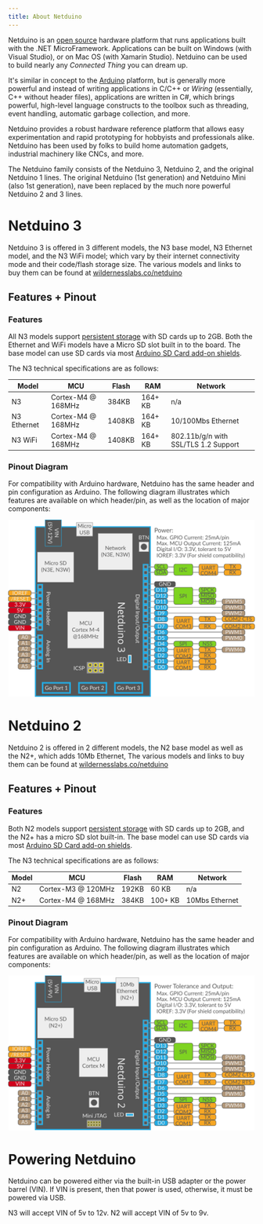 ```yaml
---
title: About Netduino
---
```


Netduino is an [open source](/Source/) hardware platform that runs applications built with the .NET MicroFramework. Applications can be built on Windows (with Visual Studio), or on Mac OS (with Xamarin Studio).  Netduino can be used to build nearly any _Connected Thing_ you can dream up.

It's similar in concept to the [Arduino](http://arduino.cc) platform, but is generally more powerful and instead of writing applications in C/C++ or _Wiring_ (essentially, C++ without header files), applications are written in C#, which brings powerful, high-level language constructs to the toolbox such as threading, event handling, automatic garbage collection, and more.

Netduino provides a robust hardware reference platform that allows easy experimentation and rapid prototyping for hobbyists and professionals alike. Netduino has been used by folks to build home automation gadgets, industrial machinery like CNCs, and more.  

The Netduino family consists of the Netduino 3, Netduino 2, and the original Netduino 1 lines. The original Netduino (1st generation) and Netduino Mini (also 1st generation), nave been replaced by the much nore powerful Netduino 2 and 3 lines.

# Netduino 3

Netduino 3 is offered in 3 different models, the N3 base model, N3 Ethernet model, and the N3 WiFi model; which vary by their internet connectivity mode and their code/flash storage size. The various models and links to buy them can be found at [wildernesslabs.co/netduino](http://www.wildernesslabs.co/Netduino)

## Features + Pinout

### Features

All N3 models support [persistent storage](../Input_Output/File_Storage) with SD cards up to 2GB. Both the Ethernet and WiFi models have a Micro SD slot built in to the board. The base model can use SD cards via most [Arduino SD Card add-on shields](https://www.google.com/search?q=arduino+SD+shield&rlz=1C5CHFA_enUS724US724&oq=arduino+SD+shield&aqs=chrome..69i57j0l5.5394j0j7&sourceid=chrome&ie=UTF-8).

The N3 technical specifications are as follows:


| Model       | MCU                | Flash   | RAM     | Network |
|-------------|--------------------|---------|---------|---------|
| N3          | Cortex-M4 @ 168MHz | 384KB   | 164+ KB | n/a     |
| N3 Ethernet | Cortex-M4 @ 168MHz | 1408KB  | 164+ KB | 10/100Mbs Ethernet |
| N3 WiFi     | Cortex-M4 @ 168MHz | 1408KB  | 164+ KB | 802.11b/g/n with SSL/TLS 1.2 Support |

### Pinout Diagram

For compatibility with Arduino hardware, Netduino has the same header and pin configuration as Arduino. The following diagram illustrates which features are available on which header/pin, as well as the location of major components:

![N3 Pinout Diagram](Netduino3_Pinout.svg)


# Netduino 2

Netduino 2 is offered in 2 different models, the N2 base model as well as the N2+, which adds 10Mb Ethernet, The various models and links to buy them can be found at [wildernesslabs.co/netduino](http://www.wildernesslabs.co/Netduino)

## Features + Pinout

### Features

Both N2 models support [persistent storage](../Input_Output/File_Storage) with SD cards up to 2GB, and the N2+ has a micro SD slot built-in. The base model can use SD cards via most [Arduino SD Card add-on shields](https://www.google.com/search?q=arduino+SD+shield&rlz=1C5CHFA_enUS724US724&oq=arduino+SD+shield&aqs=chrome..69i57j0l5.5394j0j7&sourceid=chrome&ie=UTF-8).

The N3 technical specifications are as follows:


| Model  | MCU                | Flash   | RAM     | Network |
|--------|--------------------|---------|---------|---------|
| N2     | Cortex-M3 @ 120MHz | 192KB   | 60 KB   | n/a     |
| N2+    | Cortex-M4 @ 168MHz | 384KB   | 100+ KB | 10Mbs Ethernet |

### Pinout Diagram

For compatibility with Arduino hardware, Netduino has the same header and pin configuration as Arduino. The following diagram illustrates which features are available on which header/pin, as well as the location of major components:

![N2 Pinout Diagram](Netduino2_Pinout.svg)


# Powering Netduino

Netduino can be powered either via the built-in USB adapter or the power barrel (VIN). If VIN is present, then that power is used, otherwise, it must be powered via USB.

N3 will accept VIN of 5v to 12v. N2 will accept VIN of 5v to 9v.

